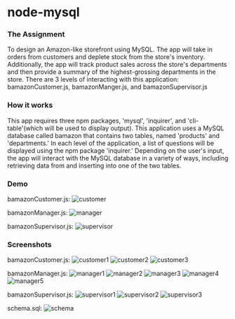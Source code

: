 # node-mysql

### The Assignment
To design an Amazon-like storefront using MySQL. The app will take in orders from customers and deplete stock from the store's inventory. Additionally, the app will track product sales across the store's departments and then provide a summary of the highest-grossing departments in the store. There are 3 levels of interacting with this application: bamazonCustomer.js, bamazonManger.js, and bamazonSupervisor.js

### How it works
This app requires three npm packages, 'mysql', 'inquirer', and 'cli-table'(which will be used to display output). This application uses a MySQL database called bamazon that contains two tables, named 'products' and 'departments.' In each level of the application, a list of questions will be displayed using the npm package 'inquirer.' Depending on the user's input, the app will interact with the MySQL database in a variety of ways, including retrieving data from and inserting into one of the two tables. 

### Demo
bamazonCustomer.js:
![customer](images/gifs/customer.gif)

bamazonManager.js:
![manager](images/gifs/manager.gif)

bamazonSupervisor.js:
![supervisor](images/gifs/supervisor.gif)


### Screenshots
bamazonCustomer.js:
![customer1](images/screenshots/customer1.png)
![customer2](images/screenshots/customer2.png)
![customer3](images/screenshots/customer3.png)

bamazonManager.js:
![manager1](images/screenshots/manager1.png)
![manager2](images/screenshots/manager2.png)
![manager3](images/screenshots/manager3.png)
![manager4](images/screenshots/manager4.png)
![manager5](images/screenshots/manager5.png)

bamazonSupervisor.js:
![supervisor1](images/screenshots/supervisor1.png)
![supervisor2](images/screenshots/supervisor2.png)
![supervisor3](images/screenshots/supervisor3.png)

schema.sql:
![schema](images/screenshots/schema.png)